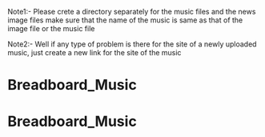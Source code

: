 Note1:- Please crete a directory separately for the music files and the news image files
	  make sure that the name of the music is same as that of the image file or the music file

Note2:- Well if any type of problem is there for the site of a newly uploaded music, just create a new link for the site of the music
# Breadboard_Music
# Breadboard_Music
